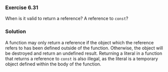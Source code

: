 ### Exercise 6.31

When is it valid to return a reference? A reference to `const`?

### Solution

A function may only return a reference if the object which the reference refers
to has been defined outside of the function. Otherwise, the object will be
destroyed and return an undefined result. Returning a literal in a function that
returns a reference to `const` is also illegal, as the literal is a temporary
object defined within the body of the function.

